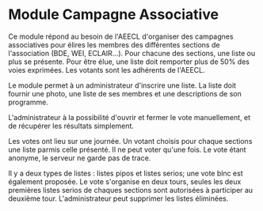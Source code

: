 # Module Campagne Associative

Ce module répond au besoin de l'AEECL d'organiser des campagnes associatives pour élires les membres des différentes sections de l'association (BDE, WEI, ECLAIR...).
Pour chacune des sections, une liste ou plus se présente. Pour être élue, une liste doit remporter plus de 50% des voies exprimées. Les votants sont les adhérents de l'AEECL.

Le module permet à un administrateur d'inscrire une liste. La liste doit fournir une photo, une liste de ses membres et une descriptions de son programme.

L'administrateur à la possibilité d'ouvrir et fermer le vote manuellement, et de récupérer les résultats simplement.

Les votes ont lieu sur une journée. Un votant choisis pour chaque sections une liste parmis celle présenté. Il ne peut voter qu'une fois. Le vote étant anonyme, le serveur ne garde pas de trace.

Il y a deux types de listes : listes pipos et listes serios; une vote blnc est également proposée. Le vote s'organise en deux tours, seules les deux premières listes serios de chaques sections sont autorisées à participer au deuxième tour. L'administrateur peut supprimer les listes éliminées.
